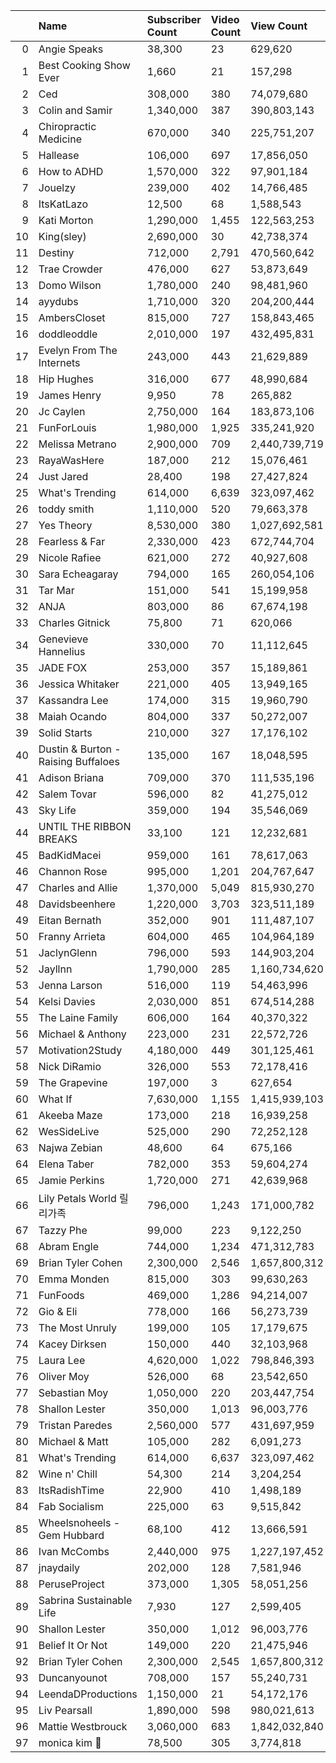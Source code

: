 |    | Name                                   | Subscriber Count    | Video Count    | View Count    |
|---:|:---------------------------------------|:--------------------|:---------------|:--------------|
|  0 | Angie Speaks                           | 38,300              | 23             | 629,620       |
|  1 | Best Cooking Show Ever                 | 1,660               | 21             | 157,298       |
|  2 | Ced                                    | 308,000             | 380            | 74,079,680    |
|  3 | Colin and Samir                        | 1,340,000           | 387            | 390,803,143   |
|  4 | Chiropractic Medicine                  | 670,000             | 340            | 225,751,207   |
|  5 | Hallease                               | 106,000             | 697            | 17,856,050    |
|  6 | How to ADHD                            | 1,570,000           | 322            | 97,901,184    |
|  7 | Jouelzy                                | 239,000             | 402            | 14,766,485    |
|  8 | ItsKatLazo                             | 12,500              | 68             | 1,588,543     |
|  9 | Kati Morton                            | 1,290,000           | 1,455          | 122,563,253   |
| 10 | King(sley)                             | 2,690,000           | 30             | 42,738,374    |
| 11 | Destiny                                | 712,000             | 2,791          | 470,560,642   |
| 12 | Trae Crowder                           | 476,000             | 627            | 53,873,649    |
| 13 | Domo Wilson                            | 1,780,000           | 240            | 98,481,960    |
| 14 | ayydubs                                | 1,710,000           | 320            | 204,200,444   |
| 15 | AmbersCloset                           | 815,000             | 727            | 158,843,465   |
| 16 | doddleoddle                            | 2,010,000           | 197            | 432,495,831   |
| 17 | Evelyn From The Internets              | 243,000             | 443            | 21,629,889    |
| 18 | Hip Hughes                             | 316,000             | 677            | 48,990,684    |
| 19 | James Henry                            | 9,950               | 78             | 265,882       |
| 20 | Jc Caylen                              | 2,750,000           | 164            | 183,873,106   |
| 21 | FunForLouis                            | 1,980,000           | 1,925          | 335,241,920   |
| 22 | Melissa Metrano                        | 2,900,000           | 709            | 2,440,739,719 |
| 23 | RayaWasHere                            | 187,000             | 212            | 15,076,461    |
| 24 | Just Jared                             | 28,400              | 198            | 27,427,824    |
| 25 | What's Trending                        | 614,000             | 6,639          | 323,097,462   |
| 26 | toddy smith                            | 1,110,000           | 520            | 79,663,378    |
| 27 | Yes Theory                             | 8,530,000           | 380            | 1,027,692,581 |
| 28 | Fearless & Far                         | 2,330,000           | 423            | 672,744,704   |
| 29 | Nicole Rafiee                          | 621,000             | 272            | 40,927,608    |
| 30 | Sara Echeagaray                        | 794,000             | 165            | 260,054,106   |
| 31 | Tar Mar                                | 151,000             | 541            | 15,199,958    |
| 32 | ANJA                                   | 803,000             | 86             | 67,674,198    |
| 33 | Charles Gitnick                        | 75,800              | 71             | 620,066       |
| 34 | Genevieve Hannelius                    | 330,000             | 70             | 11,112,645    |
| 35 | JADE FOX                               | 253,000             | 357            | 15,189,861    |
| 36 | Jessica Whitaker                       | 221,000             | 405            | 13,949,165    |
| 37 | Kassandra Lee                          | 174,000             | 315            | 19,960,790    |
| 38 | Maiah Ocando                           | 804,000             | 337            | 50,272,007    |
| 39 | Solid Starts                           | 210,000             | 327            | 17,176,102    |
| 40 | Dustin & Burton - Raising Buffaloes    | 135,000             | 167            | 18,048,595    |
| 41 | Adison Briana                          | 709,000             | 370            | 111,535,196   |
| 42 | Salem Tovar                            | 596,000             | 82             | 41,275,012    |
| 43 | Sky Life                               | 359,000             | 194            | 35,546,069    |
| 44 | UNTIL THE RIBBON BREAKS                | 33,100              | 121            | 12,232,681    |
| 45 | BadKidMacei                            | 959,000             | 161            | 78,617,063    |
| 46 | Channon Rose                           | 995,000             | 1,201          | 204,767,647   |
| 47 | Charles and Allie                      | 1,370,000           | 5,049          | 815,930,270   |
| 48 | Davidsbeenhere                         | 1,220,000           | 3,703          | 323,511,189   |
| 49 | Eitan Bernath                          | 352,000             | 901            | 111,487,107   |
| 50 | Franny Arrieta                         | 604,000             | 465            | 104,964,189   |
| 51 | JaclynGlenn                            | 796,000             | 593            | 144,903,204   |
| 52 | Jayllnn                                | 1,790,000           | 285            | 1,160,734,620 |
| 53 | Jenna Larson                           | 516,000             | 119            | 54,463,996    |
| 54 | Kelsi Davies                           | 2,030,000           | 851            | 674,514,288   |
| 55 | The Laine Family                       | 606,000             | 164            | 40,370,322    |
| 56 | Michael & Anthony                      | 223,000             | 231            | 22,572,726    |
| 57 | Motivation2Study                       | 4,180,000           | 449            | 301,125,461   |
| 58 | Nick DiRamio                           | 326,000             | 553            | 72,178,416    |
| 59 | The Grapevine                          | 197,000             | 3              | 627,654       |
| 60 | What If                                | 7,630,000           | 1,155          | 1,415,939,103 |
| 61 | Akeeba Maze                            | 173,000             | 218            | 16,939,258    |
| 62 | WesSideLive                            | 525,000             | 290            | 72,252,128    |
| 63 | Najwa Zebian                           | 48,600              | 64             | 675,166       |
| 64 | Elena Taber                            | 782,000             | 353            | 59,604,274    |
| 65 | Jamie Perkins                          | 1,720,000           | 271            | 42,639,968    |
| 66 | Lily Petals World 릴리가족             | 796,000             | 1,243          | 171,000,782   |
| 67 | Tazzy Phe                              | 99,000              | 223            | 9,122,250     |
| 68 | Abram Engle                            | 744,000             | 1,234          | 471,312,783   |
| 69 | Brian Tyler Cohen                      | 2,300,000           | 2,546          | 1,657,800,312 |
| 70 | Emma Monden                            | 815,000             | 303            | 99,630,263    |
| 71 | FunFoods                               | 469,000             | 1,286          | 94,214,007    |
| 72 | Gio & Eli                              | 778,000             | 166            | 56,273,739    |
| 73 | The Most Unruly                        | 199,000             | 105            | 17,179,675    |
| 74 | Kacey Dirksen                          | 150,000             | 440            | 32,103,968    |
| 75 | Laura Lee                              | 4,620,000           | 1,022          | 798,846,393   |
| 76 | Oliver Moy                             | 526,000             | 68             | 23,542,650    |
| 77 | Sebastian Moy                          | 1,050,000           | 220            | 203,447,754   |
| 78 | Shallon Lester                         | 350,000             | 1,013          | 96,003,776    |
| 79 | Tristan Paredes                        | 2,560,000           | 577            | 431,697,959   |
| 80 | Michael & Matt                         | 105,000             | 282            | 6,091,273     |
| 81 | What's Trending                        | 614,000             | 6,637          | 323,097,462   |
| 82 | Wine n' Chill                          | 54,300              | 214            | 3,204,254     |
| 83 | ItsRadishTime                          | 22,900              | 410            | 1,498,189     |
| 84 | Fab Socialism                          | 225,000             | 63             | 9,515,842     |
| 85 | Wheelsnoheels - Gem Hubbard            | 68,100              | 412            | 13,666,591    |
| 86 | Ivan McCombs                           | 2,440,000           | 975            | 1,227,197,452 |
| 87 | jnaydaily                              | 202,000             | 128            | 7,581,946     |
| 88 | PeruseProject                          | 373,000             | 1,305          | 58,051,256    |
| 89 | Sabrina Sustainable Life               | 7,930               | 127            | 2,599,405     |
| 90 | Shallon Lester                         | 350,000             | 1,012          | 96,003,776    |
| 91 | Belief It Or Not                       | 149,000             | 220            | 21,475,946    |
| 92 | Brian Tyler Cohen                      | 2,300,000           | 2,545          | 1,657,800,312 |
| 93 | Duncanyounot                           | 708,000             | 157            | 55,240,731    |
| 94 | LeendaDProductions                     | 1,150,000           | 21             | 54,172,176    |
| 95 | Liv Pearsall                           | 1,890,000           | 598            | 980,021,613   |
| 96 | Mattie Westbrouck                      | 3,060,000           | 683            | 1,842,032,840 |
| 97 | monica kim 🌷                          | 78,500              | 305            | 3,774,818     |